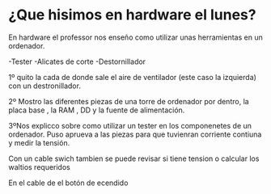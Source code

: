  # ¿Que hisimos en hardware el lunes? 

En hardware el professor nos enseño como utilizar unas herramientas en 
un ordenador.


-Tester
-Alicates de corte
-Destornillador


1º quito la cada de donde sale el aire de ventilador 
(este caso la izquierda) con un destronillador.

2º Mostro las diferentes piezas de una torre de ordenador por dentro,
la placa base , la RAM , DD y la fuente de alimentación.

3ºNos explicco sobre como utilizar un tester en los componenetes de un 
ordenador. Puso aprueva a las piezas para que tuvienran corriente 
contiuna y medir la tensión.

Con un cable swich tambien se puede revisar si tiene tension o calcular los waltios requeridos

En el cable de el botón de ecendido
